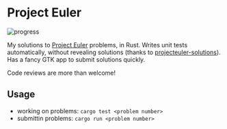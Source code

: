 # Project Euler

![progress](https://projecteuler.net/profile/SpeedoDevo.png)

My solutions to [Project Euler](https://projecteuler.net/about) problems, in Rust. Writes unit tests automatically, without revealing solutions (thanks to [projecteuler-solutions](https://github.com/luckytoilet/projecteuler-solutions)). Has a fancy GTK app to submit solutions quickly.

Code reviews are more than welcome!

## Usage

- working on problems: `cargo test <problem number>`
- submittin problems: `cargo run <problem number>`
